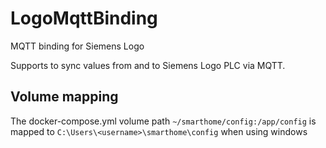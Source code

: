 # LogoMqttBinding
MQTT binding for Siemens Logo

Supports to sync values from and to Siemens Logo PLC via MQTT.

## Volume mapping
The docker-compose.yml volume path
```~/smarthome/config:/app/config```
is mapped to 
```C:\Users\<username>\smarthome\config```
when using windows

